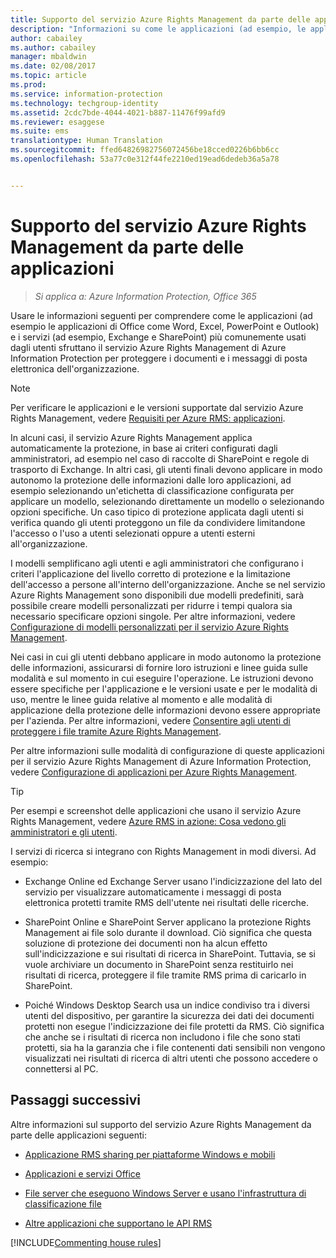 ```yaml
---
title: Supporto del servizio Azure Rights Management da parte delle applicazioni | Azure Information Protection
description: "Informazioni su come le applicazioni (ad esempio, le applicazioni di Office come Word, Excel, PowerPoint e Outlook) e i servizi (ad esempio, Exchange e SharePoint) più comunemente usati dagli utenti sfruttano il servizio Azure Rights Management di Azure Information Protection per proteggere i documenti e i messaggi di posta elettronica dell&quot;organizzazione."
author: cabailey
ms.author: cabailey
manager: mbaldwin
ms.date: 02/08/2017
ms.topic: article
ms.prod: 
ms.service: information-protection
ms.technology: techgroup-identity
ms.assetid: 2cdc7bde-4044-4021-b887-11476f99afd9
ms.reviewer: esaggese
ms.suite: ems
translationtype: Human Translation
ms.sourcegitcommit: ffed64826982756072456be18cced0226b6bb6cc
ms.openlocfilehash: 53a77c0e312f44fe2210ed19ead6dedeb36a5a78


---
```


# <a name="how-applications-support-the-azure-rights-management-service"></a>Supporto del servizio Azure Rights Management da parte delle applicazioni

>*Si applica a: Azure Information Protection, Office 365*

Usare le informazioni seguenti per comprendere come le applicazioni (ad esempio le applicazioni di Office come Word, Excel, PowerPoint e Outlook) e i servizi (ad esempio, Exchange e SharePoint) più comunemente usati dagli utenti sfruttano il servizio Azure Rights Management di Azure Information Protection per proteggere i documenti e i messaggi di posta elettronica dell'organizzazione. 
> [!NOTE]
> Per verificare le applicazioni e le versioni supportate dal servizio Azure Rights Management, vedere [Requisiti per Azure RMS: applicazioni](../get-started/requirements-applications.md).

In alcuni casi, il servizio Azure Rights Management applica automaticamente la protezione, in base ai criteri configurati dagli amministratori, ad esempio nel caso di raccolte di SharePoint e regole di trasporto di Exchange. In altri casi, gli utenti finali devono applicare in modo autonomo la protezione delle informazioni dalle loro applicazioni, ad esempio selezionando un'etichetta di classificazione configurata per applicare un modello, selezionando direttamente un modello o selezionando opzioni specifiche. Un caso tipico di protezione applicata dagli utenti si verifica quando gli utenti proteggono un file da condividere limitandone l'accesso o l'uso a utenti selezionati oppure a utenti esterni all'organizzazione.

I modelli semplificano agli utenti e agli amministratori che configurano i criteri l'applicazione del livello corretto di protezione e la limitazione dell'accesso a persone all'interno dell'organizzazione. Anche se nel servizio Azure Rights Management sono disponibili due modelli predefiniti, sarà possibile creare modelli personalizzati per ridurre i tempi qualora sia necessario specificare opzioni singole. Per altre informazioni, vedere [Configurazione di modelli personalizzati per il servizio Azure Rights Management](../deploy-use/configure-custom-templates.md).

Nei casi in cui gli utenti debbano applicare in modo autonomo la protezione delle informazioni, assicurarsi di fornire loro istruzioni e linee guida sulle modalità e sul momento in cui eseguire l'operazione. Le istruzioni devono essere specifiche per l'applicazione e le versioni usate e per le modalità di uso, mentre le linee guida relative al momento e alle modalità di applicazione della protezione delle informazioni devono essere appropriate per l'azienda. Per altre informazioni, vedere [Consentire agli utenti di proteggere i file tramite Azure Rights Management](../deploy-use/help-users.md).

Per altre informazioni sulle modalità di configurazione di queste applicazioni per il servizio Azure Rights Management di Azure Information Protection, vedere [Configurazione di applicazioni per Azure Rights Management](../deploy-use/configure-applications.md).

> [!TIP]
> Per esempi e screenshot delle applicazioni che usano il servizio Azure Rights Management, vedere [Azure RMS in azione: Cosa vedono gli amministratori e gli utenti](what-admins-users-see.md).

I servizi di ricerca si integrano con Rights Management in modi diversi. Ad esempio: 

- Exchange Online ed Exchange Server usano l'indicizzazione del lato del servizio per visualizzare automaticamente i messaggi di posta elettronica protetti tramite RMS dell'utente nei risultati delle ricerche. 

- SharePoint Online e SharePoint Server applicano la protezione Rights Management ai file solo durante il download. Ciò significa che questa soluzione di protezione dei documenti non ha alcun effetto sull'indicizzazione e sui risultati di ricerca in SharePoint. Tuttavia, se si vuole archiviare un documento in SharePoint senza restituirlo nei risultati di ricerca, proteggere il file tramite RMS prima di caricarlo in SharePoint.

- Poiché Windows Desktop Search usa un indice condiviso tra i diversi utenti del dispositivo, per garantire la sicurezza dei dati dei documenti protetti non esegue l'indicizzazione dei file protetti da RMS. Ciò significa che anche se i risultati di ricerca non includono i file che sono stati protetti, sia ha la garanzia che i file contenenti dati sensibili non vengono visualizzati nei risultati di ricerca di altri utenti che possono accedere o connettersi al PC. 



## <a name="next-steps"></a>Passaggi successivi

Altre informazioni sul supporto del servizio Azure Rights Management da parte delle applicazioni seguenti:

-   [Applicazione RMS sharing per piattaforme Windows e mobili](sharing-app-support.md)

-   [Applicazioni e servizi Office](office-apps-services-support.md)

-   [File server che eseguono Windows Server e usano l'infrastruttura di classificazione file](file-server-support.md)

-   [Altre applicazioni che supportano le API RMS](api-support.md)

[!INCLUDE[Commenting house rules](../includes/houserules.md)]



<!--HONumber=Feb17_HO2-->


